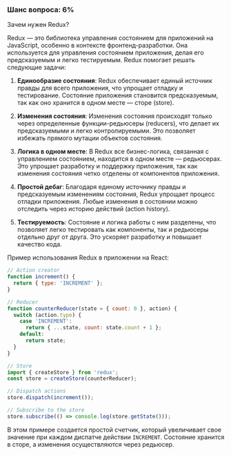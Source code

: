 ### Шанс вопроса: 6%

Зачем нужен Redux?

Redux — это библиотека управления состоянием для приложений на JavaScript, особенно в контексте фронтенд-разработки. Она используется для управления состоянием приложения, делая его предсказуемым и легко тестируемым. Redux помогает решать следующие задачи:

1. **Единообразие состояния**: Redux обеспечивает единый источник правды для всего приложения, что упрощает отладку и тестирование. Состояние приложения становится предсказуемым, так как оно хранится в одном месте — сторе (store).

2. **Изменения состояния**: Изменения состояния происходят только через определенные функции-редьюсеры (reducers), что делает их предсказуемыми и легко контролируемыми. Это позволяет избежать прямого мутации объектов состояния.

3. **Логика в одном месте**: В Redux все бизнес-логика, связанная с управлением состоянием, находится в одном месте — редьюсерах. Это упрощает разработку и поддержку приложения, так как изменения состояния четко отделены от компонентов приложения.

4. **Простой дебаг**: Благодаря единому источнику правды и предсказуемым изменениям состояния, Redux упрощает процесс отладки приложения. Любые изменения в состоянии можно отследить через историю действий (action history).

5. **Тестируемость**: Состояние и логика работы с ним разделены, что позволяет легко тестировать как компоненты, так и редьюсеры отдельно друг от друга. Это ускоряет разработку и повышает качество кода.

Пример использования Redux в приложении на React:

```javascript
// Action creator
function increment() {
  return { type: 'INCREMENT' };
}

// Reducer
function counterReducer(state = { count: 0 }, action) {
  switch (action.type) {
    case 'INCREMENT':
      return { ...state, count: state.count + 1 };
    default:
      return state;
  }
}

// Store
import { createStore } from 'redux';
const store = createStore(counterReducer);

// Dispatch actions
store.dispatch(increment());

// Subscribe to the store
store.subscribe(() => console.log(store.getState()));
```

В этом примере создается простой счетчик, который увеличивает свое значение при каждом диспатче действии `INCREMENT`. Состояние хранится в сторе, а изменения осуществляются через редьюсер.